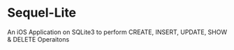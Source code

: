 # Sequel-Lite
An iOS Application on SQLite3 to perform CREATE, INSERT, UPDATE, SHOW &amp; DELETE Operaitons
